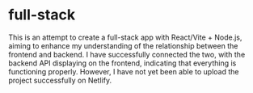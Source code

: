 # full-stack

This is an attempt to create a full-stack app with React/Vite + Node.js, aiming to enhance my understanding of the relationship between the frontend and backend. I have successfully connected the two, with the backend API displaying on the frontend, indicating that everything is functioning properly. However, I have not yet been able to upload the project successfully on Netlify.
